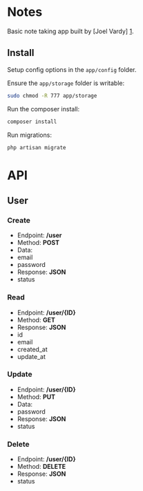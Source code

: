 # Notes

Basic note taking app built by [Joel Vardy] [1].

## Install

Setup config options in the `app/config` folder.

Ensure the `app/storage` folder is writable:

```bash
sudo chmod -R 777 app/storage
```

Run the composer install:

```bash
composer install
```

Run migrations:

```bash
php artisan migrate
```

# API

## User

### Create

 * Endpoint: **/user**
 * Method: **POST**
 * Data:
  * email
  * password
 * Response: **JSON**
  * status

### Read

 * Endpoint: **/user/{ID}**
 * Method: **GET**
 * Response: **JSON**
  * id
  * email
  * created_at
  * update_at

### Update

 * Endpoint: **/user/{ID}**
 * Method: **PUT**
 * Data:
  * password
 * Response: **JSON**
  * status

### Delete

 * Endpoint: **/user/{ID}**
 * Method: **DELETE**
 * Response: **JSON**
  * status

  [1]: http://joelvardy.com/